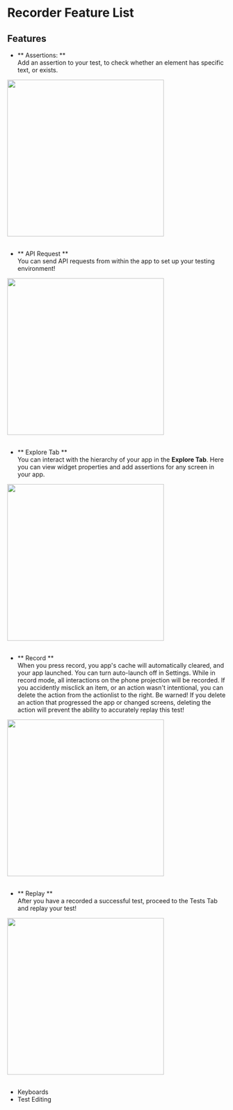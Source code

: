# Recorder Feature List

## Features
- ** Assertions: ** 
<br>Add an assertion to your test, to check whether an element has specific text, or exists.</br>
<img src="../android/assertion.gif" height="360px" />
<br></br>

- ** API Request ** 
<br>You can send API requests from within the app to set up your testing environment!</br>
<img src="../android/api_request.gif" height="360px" />
<br></br>

- ** Explore Tab **
<br>You can interact with the hierarchy of your app in the **Explore Tab**. Here you can view widget properties and add assertions for any screen in your app.</br>
<img src="../android/explore.gif" height="360px" />
<br></br>

- ** Record **
<br>When you press record, you app's cache will automatically cleared, and your app launched. You can turn auto-launch off in Settings. While in record mode, all interactions on the phone projection will be recorded. If you accidently misclick an item, or an action wasn't intentional, you can delete the action from the actionlist to the right. Be warned! If you delete an action that progressed the app or changed screens, deleting the action will prevent the ability to accurately replay this test! </br>
<img src="../android/record.gif" height="360px" />
<br></br>

- ** Replay **
<br>After you have a recorded a successful test, proceed to the Tests Tab and replay your test! </br>
<img src="../android/replay.gif" height="360px" />
<br></br>


- Keyboards
- Test Editing
